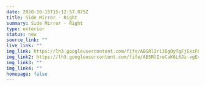 ```yaml
---
date: 2020-10-15T15:12:57.875Z
title: Side Mirror - Right
summary: Side Mirror - Right
type: exterior
status: new
source_link: ""
live_link: ""
img_link: https://lh3.googleusercontent.com/fife/ABSRlIri3BgOyTgFjExzF6n9CUBYHe_y6aorWzFUQ2A7FhqW-ACudHGNHf_zX213lKgCk-JsrCFz9CD-DsESz3flAMOyiFSUIeYbjRHOlzIq99zDnI9eW0seRT0qwLBxTFtitpwjc0zrk-IX5YnFLdVPVgHCz5TgHbZey72xqieYucDp3dUcEyp8B_d3fbe6R4tE3iepVc-dA634DnDoWUXaOFWXKF7qDlMeGuHFgTEqAB3MGR85oHeQ9uyKz0cewiDne2zYmGnKDWNPwDxZyQofNhnPHQ08WzSU25SYP6ccsBIvXj1kP59zzNCnztAFTaVM6SYCZTC4ayfldnpwMQLUxOAeKOmOewNh9OPkjH1VuiAT12hnOqHUhZeq8_d6Lfv6Yvkf8niwRJj-4fkq1YQEvUsFbs7blXa-1OskH8cslzbPwZTH9NBl7K1lTZjzoOS5PWK4F8ChBiX93Sscb3Ywl9B7B_uMV2ZrqH_QZFGvQ3BJXDonMwwzjxj1fdagHmbAFseio9EruXmeMn9vzDwa0stGvzDP0SdjnLlX7PEzqWznN7_Lw50JyfMvmo04mDrkeaSyxu-CLvUpnJ-JEFowKXth7USybSiGEC-jMLQSALM2h8efK7tqofosiWFNmXmVA4DdW3_DH-ljfuzQp5sEG-3C5aPtpR_UgCmqK6m4FMhpr4YwTjWhQL4DLTWW-v-e9j8-oF633LeA8hclAxVS1_6VLwyJdCFoAw=w795-h666-ft
img_link2: https://lh3.googleusercontent.com/fife/ABSRlIroCaK6L6Jz-vgEr72-cC7T_-bEWXf-Wnp9jxxac02lbp7cItrPgy2UVBSmT2dSDt98s9Pdf713ZEUI3H4ilC-sStNOTWNQWlu6FJj0Rt0OexDrVz-L8piS2t97xs3DnCSh-suZydnPcLDCfOk120QOCxd1pJ7o18YBFIzyBJUeYc32J0V4Ky6jrqaXyxwnVuirdT9QCDNLMfJxFIEfRRnwv__9tlFXP0P9vYXxEAMc-y873nTmr2vRtSybLQqU8c4x_IwVsBZZfejFTUd6pLZZcUz1iYc8JeE2KsKoNcY2tGMIgJi8QxTsGE715pmAe0WySvCM03RbOVya_Wse8diIWAbHBvOqbtj6Su6R-sAV1wOCH9V_eN4EbF_fW2JM4Eo97YdtrWzszzzngvH6gWDpzInZ9Tf9NXocXrGIJOqDFSM3dAddhvhbFKC8Atl4Q__nIWj1pHciuiFvUL4G-FDUCRZ2ADwOaHCghyVqtdQDNkFTKiw-MSiilwb3iLc687cFbWySvb3dqxBMhvfENouZKhBYCXsBBLoGxfmAsywZYADhDJ8WPgqiqRgVw3c4pxh7CHO_ONHP2qoMfrjesaZafmJ1nC28JbTS6e9Ff-4SODDcIsgtrAvCUf1KBrb8Loc0DW8FlKW8igadOtlCqhYwUw78fKYrG7JMOJNVPA7bRaVOrgq53m7i_JsGLdMUS7Ua_jVK6WzpCBa4poKY7fab0CyZ70GwPg=w795-h666-ft
img_link3: ""
img_link4: ""
homepage: false
---
```

